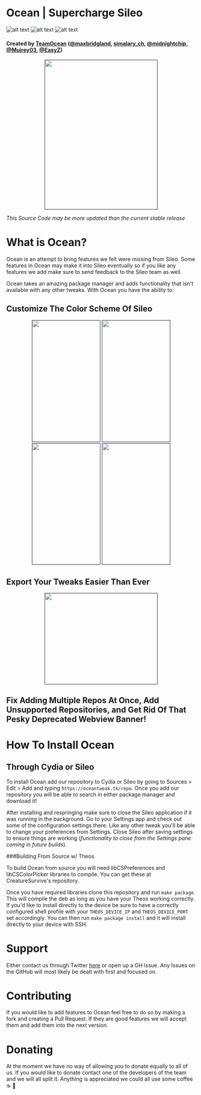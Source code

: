 # Ocean | Supercharge Sileo
![alt text](https://img.shields.io/badge/iOS-11.0--11.4b3-blue.svg)
![alt text](https://img.shields.io/badge/Version-0.0.2-yellow.svg)
![alt text](https://img.shields.io/badge/Build-Beta-brightgreen.svg)
#### Created by [TeamOcean](https://twitter.com/OceanForSileo) ([@maxbridgland](https://twitter.com/maxbridgland), [simalary_ch](https://twitter.com/simalary_ch), [@midnightchip](https://twitter.com/MidnightChip), [@Muirey03](https://twitter.com/Muirey03), [@EasyZ](/https://twitter.com/_Easy_Z_))
<p align='center'>
 <a href=""><img width="300px" height="398px" src="https://oceantweak.tk/assets/app/iphone_cover_dark.png" "Preview"></a>
</p>

*This Source Code may be more updated than the current stable release*

# What is Ocean?

Ocean is an attempt to bring features we felt were missing from Sileo. Some features in Ocean may make it into Sileo eventually so if you like any features we add make sure to send feedback to the Sileo team as well. 

Ocean takes an amazing package manager and adds functionality that isn't available with any other tweaks. With Ocean you have the ability to:

## Customize The Color Scheme Of Sileo
<p align='center'>
 <a href=""><img width="182px" height="323.75px" src="https://i.imgur.com/WoIIPbg.png"></a>
 <a href=""><img width="182px" height="323.75px" src="https://i.imgur.com/5EZdVQ9.png"></a>
 <a href=""><img width="182px" height="323.75px" src="https://i.imgur.com/KkvZj3O.png"></a>
 <a href=""><img width="182px" height="323.75px" src="https://i.imgur.com/7bPrWEL.png"></a>
</p>

## Export Your Tweaks Easier Than Ever
<p align='center'>
 <a href=""><img width="300px" height="243px" src="https://oceantweak.tk/repo/depictions/Ocean/assets/app/export.jpg"></a>
</p>

## Fix Adding Multiple Repos At Once, Add Unsupported Repositories, and Get Rid Of That Pesky Deprecated Webview Banner!

# How To Install Ocean


## Through Cydia or Sileo

To install Ocean add our repository to Cydia or Sileo by going to Sources > Edit > Add and typing `https://oceantweak.tk/repo`. Once you add our repository you will be able to search in either package manager and download it!

After installing and respringing make sure to close the Sileo application if it was running in the background. Go to your Settings app and check out some of the configuration settings there. Like any other tweak you'll be able to change your preferences from Settings. Close Sileo after saving settings to ensure things are working (*functionality to close from the Settings pane coming in future builds*).

###Building From Source w/ Theos

To build Ocean from source you will need libCSPreferences and libCSColorPicker libraries to compile. You can get these at CreatureSurvive's repository.

Once you have required libraries clone this repository and run `make package`. This will compile the deb as long as you have your Theos working correctly. If you'd like to install directly to the device be sure to have a correctly configured shell profile with your `THEOS_DEVICE_IP` and `THEOS_DEVICE_PORT` set accordingly. You can then run `make package install` and it will install directly to your device with SSH.

# Support

Either contact us through Twitter [here](https://twitter.com/OceanForSileo) or open up a GH Issue. Any Issues on the GitHub will most likely be dealt with first and focused on.

# Contributing

If you would like to add features to Ocean feel free to do so by making a fork and creating a Pull Request. If they are good features we will accept them and add them into the next version. 

# Donating

At the moment we have no way of allowing you to donate equally to all of us. If you would like to donate contact one of the developers of the team and we will all split it. Anything is appreciated we could all use some coffee ☕ 🍩
